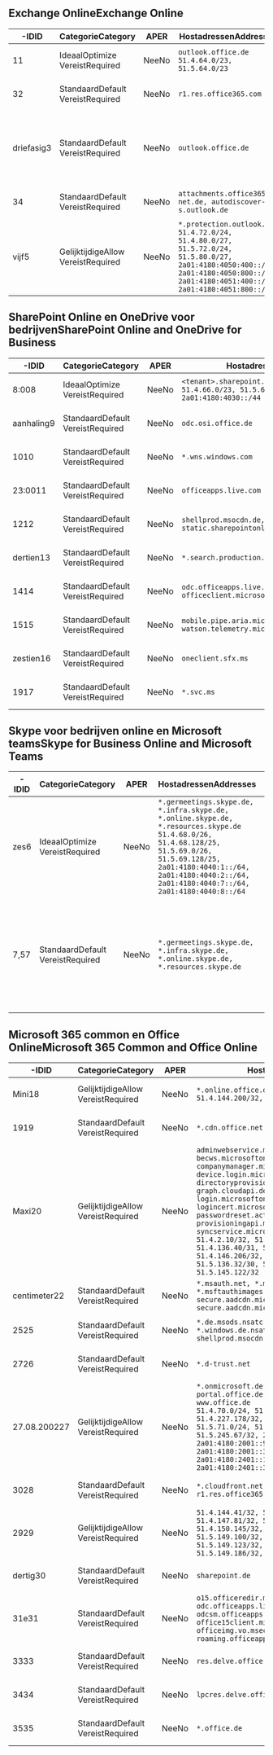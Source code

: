 <!--THIS FILE IS AUTOMATICALLY GENERATED. MANUAL CHANGES WILL BE OVERWRITTEN.-->
<!--Please contact the Office 365 Endpoints team with any questions.-->
<!--Germany endpoints version 2020070800-->
<!--File generated 2020-08-08 08:00:13.1248-->

## <a name="exchange-online"></a><span data-ttu-id="0f178-101">Exchange Online</span><span class="sxs-lookup"><span data-stu-id="0f178-101">Exchange Online</span></span>

<span data-ttu-id="0f178-102">-ID</span><span class="sxs-lookup"><span data-stu-id="0f178-102">ID</span></span> | <span data-ttu-id="0f178-103">Categorie</span><span class="sxs-lookup"><span data-stu-id="0f178-103">Category</span></span> | <span data-ttu-id="0f178-104">AP</span><span class="sxs-lookup"><span data-stu-id="0f178-104">ER</span></span> | <span data-ttu-id="0f178-105">Hostadressen</span><span class="sxs-lookup"><span data-stu-id="0f178-105">Addresses</span></span> | <span data-ttu-id="0f178-106">Haven</span><span class="sxs-lookup"><span data-stu-id="0f178-106">Ports</span></span>
-- | -------------------- | -- | ----------------------------------------------------------------------------------------------------------------------------------------------------------------------------------------- | -------------------------------
<span data-ttu-id="0f178-107">1</span><span class="sxs-lookup"><span data-stu-id="0f178-107">1</span></span> | <span data-ttu-id="0f178-108">Ideaal</span><span class="sxs-lookup"><span data-stu-id="0f178-108">Optimize</span></span><BR><span data-ttu-id="0f178-109">Vereist</span><span class="sxs-lookup"><span data-stu-id="0f178-109">Required</span></span> | <span data-ttu-id="0f178-110">Nee</span><span class="sxs-lookup"><span data-stu-id="0f178-110">No</span></span> | `outlook.office.de`<BR>`51.4.64.0/23, 51.5.64.0/23` | <span data-ttu-id="0f178-111">**TCP:** 443, 80</span><span class="sxs-lookup"><span data-stu-id="0f178-111">**TCP:** 443, 80</span></span>
<span data-ttu-id="0f178-112">3</span><span class="sxs-lookup"><span data-stu-id="0f178-112">2</span></span> | <span data-ttu-id="0f178-113">Standaard</span><span class="sxs-lookup"><span data-stu-id="0f178-113">Default</span></span><BR><span data-ttu-id="0f178-114">Vereist</span><span class="sxs-lookup"><span data-stu-id="0f178-114">Required</span></span> | <span data-ttu-id="0f178-115">Nee</span><span class="sxs-lookup"><span data-stu-id="0f178-115">No</span></span> | `r1.res.office365.com` | <span data-ttu-id="0f178-116">**TCP:** 443, 80</span><span class="sxs-lookup"><span data-stu-id="0f178-116">**TCP:** 443, 80</span></span>
<span data-ttu-id="0f178-117">driefasig</span><span class="sxs-lookup"><span data-stu-id="0f178-117">3</span></span> | <span data-ttu-id="0f178-118">Standaard</span><span class="sxs-lookup"><span data-stu-id="0f178-118">Default</span></span><BR><span data-ttu-id="0f178-119">Vereist</span><span class="sxs-lookup"><span data-stu-id="0f178-119">Required</span></span> | <span data-ttu-id="0f178-120">Nee</span><span class="sxs-lookup"><span data-stu-id="0f178-120">No</span></span> | `outlook.office.de` | <span data-ttu-id="0f178-121">**TCP:** 143, 25, 587, 993, 995</span><span class="sxs-lookup"><span data-stu-id="0f178-121">**TCP:** 143, 25, 587, 993, 995</span></span>
<span data-ttu-id="0f178-122">3</span><span class="sxs-lookup"><span data-stu-id="0f178-122">4</span></span> | <span data-ttu-id="0f178-123">Standaard</span><span class="sxs-lookup"><span data-stu-id="0f178-123">Default</span></span><BR><span data-ttu-id="0f178-124">Vereist</span><span class="sxs-lookup"><span data-stu-id="0f178-124">Required</span></span> | <span data-ttu-id="0f178-125">Nee</span><span class="sxs-lookup"><span data-stu-id="0f178-125">No</span></span> | `attachments.office365-net.de, autodiscover-s.outlook.de` | <span data-ttu-id="0f178-126">**TCP:** 443, 80</span><span class="sxs-lookup"><span data-stu-id="0f178-126">**TCP:** 443, 80</span></span>
<span data-ttu-id="0f178-127">vijf</span><span class="sxs-lookup"><span data-stu-id="0f178-127">5</span></span> | <span data-ttu-id="0f178-128">Gelijktijdige</span><span class="sxs-lookup"><span data-stu-id="0f178-128">Allow</span></span><BR><span data-ttu-id="0f178-129">Vereist</span><span class="sxs-lookup"><span data-stu-id="0f178-129">Required</span></span> | <span data-ttu-id="0f178-130">Nee</span><span class="sxs-lookup"><span data-stu-id="0f178-130">No</span></span> | `*.protection.outlook.de`<BR>`51.4.72.0/24, 51.4.80.0/27, 51.5.72.0/24, 51.5.80.0/27, 2a01:4180:4050:400::/64, 2a01:4180:4050:800::/64, 2a01:4180:4051:400::/64, 2a01:4180:4051:800::/64` | <span data-ttu-id="0f178-131">**TCP:** 25 mei 443</span><span class="sxs-lookup"><span data-stu-id="0f178-131">**TCP:** 25, 443</span></span>

## <a name="sharepoint-online-and-onedrive-for-business"></a><span data-ttu-id="0f178-132">SharePoint Online en OneDrive voor bedrijven</span><span class="sxs-lookup"><span data-stu-id="0f178-132">SharePoint Online and OneDrive for Business</span></span>

<span data-ttu-id="0f178-133">-ID</span><span class="sxs-lookup"><span data-stu-id="0f178-133">ID</span></span> | <span data-ttu-id="0f178-134">Categorie</span><span class="sxs-lookup"><span data-stu-id="0f178-134">Category</span></span> | <span data-ttu-id="0f178-135">AP</span><span class="sxs-lookup"><span data-stu-id="0f178-135">ER</span></span> | <span data-ttu-id="0f178-136">Hostadressen</span><span class="sxs-lookup"><span data-stu-id="0f178-136">Addresses</span></span> | <span data-ttu-id="0f178-137">Haven</span><span class="sxs-lookup"><span data-stu-id="0f178-137">Ports</span></span>
-- | -------------------- | -- | ------------------------------------------------------------------------------ | ----------------
<span data-ttu-id="0f178-138">8:00</span><span class="sxs-lookup"><span data-stu-id="0f178-138">8</span></span> | <span data-ttu-id="0f178-139">Ideaal</span><span class="sxs-lookup"><span data-stu-id="0f178-139">Optimize</span></span><BR><span data-ttu-id="0f178-140">Vereist</span><span class="sxs-lookup"><span data-stu-id="0f178-140">Required</span></span> | <span data-ttu-id="0f178-141">Nee</span><span class="sxs-lookup"><span data-stu-id="0f178-141">No</span></span> | `<tenant>.sharepoint.de`<BR>`51.4.66.0/23, 51.5.66.0/23, 2a01:4180:4030::/44` | <span data-ttu-id="0f178-142">**TCP:** 443, 80</span><span class="sxs-lookup"><span data-stu-id="0f178-142">**TCP:** 443, 80</span></span>
<span data-ttu-id="0f178-143">aanhaling</span><span class="sxs-lookup"><span data-stu-id="0f178-143">9</span></span> | <span data-ttu-id="0f178-144">Standaard</span><span class="sxs-lookup"><span data-stu-id="0f178-144">Default</span></span><BR><span data-ttu-id="0f178-145">Vereist</span><span class="sxs-lookup"><span data-stu-id="0f178-145">Required</span></span> | <span data-ttu-id="0f178-146">Nee</span><span class="sxs-lookup"><span data-stu-id="0f178-146">No</span></span> | `odc.osi.office.de` | <span data-ttu-id="0f178-147">**TCP:** 443, 80</span><span class="sxs-lookup"><span data-stu-id="0f178-147">**TCP:** 443, 80</span></span>
<span data-ttu-id="0f178-148">10</span><span class="sxs-lookup"><span data-stu-id="0f178-148">10</span></span> | <span data-ttu-id="0f178-149">Standaard</span><span class="sxs-lookup"><span data-stu-id="0f178-149">Default</span></span><BR><span data-ttu-id="0f178-150">Vereist</span><span class="sxs-lookup"><span data-stu-id="0f178-150">Required</span></span> | <span data-ttu-id="0f178-151">Nee</span><span class="sxs-lookup"><span data-stu-id="0f178-151">No</span></span> | `*.wns.windows.com` | <span data-ttu-id="0f178-152">**TCP:** 443, 80</span><span class="sxs-lookup"><span data-stu-id="0f178-152">**TCP:** 443, 80</span></span>
<span data-ttu-id="0f178-153">23:00</span><span class="sxs-lookup"><span data-stu-id="0f178-153">11</span></span> | <span data-ttu-id="0f178-154">Standaard</span><span class="sxs-lookup"><span data-stu-id="0f178-154">Default</span></span><BR><span data-ttu-id="0f178-155">Vereist</span><span class="sxs-lookup"><span data-stu-id="0f178-155">Required</span></span> | <span data-ttu-id="0f178-156">Nee</span><span class="sxs-lookup"><span data-stu-id="0f178-156">No</span></span> | `officeapps.live.com` | <span data-ttu-id="0f178-157">**TCP:** 443, 80</span><span class="sxs-lookup"><span data-stu-id="0f178-157">**TCP:** 443, 80</span></span>
<span data-ttu-id="0f178-158">12</span><span class="sxs-lookup"><span data-stu-id="0f178-158">12</span></span> | <span data-ttu-id="0f178-159">Standaard</span><span class="sxs-lookup"><span data-stu-id="0f178-159">Default</span></span><BR><span data-ttu-id="0f178-160">Vereist</span><span class="sxs-lookup"><span data-stu-id="0f178-160">Required</span></span> | <span data-ttu-id="0f178-161">Nee</span><span class="sxs-lookup"><span data-stu-id="0f178-161">No</span></span> | `shellprod.msocdn.de, spoprod-a.akamaihd.net, static.sharepointonline.com` | <span data-ttu-id="0f178-162">**TCP:** 443, 80</span><span class="sxs-lookup"><span data-stu-id="0f178-162">**TCP:** 443, 80</span></span>
<span data-ttu-id="0f178-163">dertien</span><span class="sxs-lookup"><span data-stu-id="0f178-163">13</span></span> | <span data-ttu-id="0f178-164">Standaard</span><span class="sxs-lookup"><span data-stu-id="0f178-164">Default</span></span><BR><span data-ttu-id="0f178-165">Vereist</span><span class="sxs-lookup"><span data-stu-id="0f178-165">Required</span></span> | <span data-ttu-id="0f178-166">Nee</span><span class="sxs-lookup"><span data-stu-id="0f178-166">No</span></span> | `*.search.production.de.azuretrafficmanager.de` | <span data-ttu-id="0f178-167">**TCP:** 443</span><span class="sxs-lookup"><span data-stu-id="0f178-167">**TCP:** 443</span></span>
<span data-ttu-id="0f178-168">14</span><span class="sxs-lookup"><span data-stu-id="0f178-168">14</span></span> | <span data-ttu-id="0f178-169">Standaard</span><span class="sxs-lookup"><span data-stu-id="0f178-169">Default</span></span><BR><span data-ttu-id="0f178-170">Vereist</span><span class="sxs-lookup"><span data-stu-id="0f178-170">Required</span></span> | <span data-ttu-id="0f178-171">Nee</span><span class="sxs-lookup"><span data-stu-id="0f178-171">No</span></span> | `odc.officeapps.live.com, officeclient.microsoft.com` | <span data-ttu-id="0f178-172">**TCP:** 443, 80</span><span class="sxs-lookup"><span data-stu-id="0f178-172">**TCP:** 443, 80</span></span>
<span data-ttu-id="0f178-173">15</span><span class="sxs-lookup"><span data-stu-id="0f178-173">15</span></span> | <span data-ttu-id="0f178-174">Standaard</span><span class="sxs-lookup"><span data-stu-id="0f178-174">Default</span></span><BR><span data-ttu-id="0f178-175">Vereist</span><span class="sxs-lookup"><span data-stu-id="0f178-175">Required</span></span> | <span data-ttu-id="0f178-176">Nee</span><span class="sxs-lookup"><span data-stu-id="0f178-176">No</span></span> | `mobile.pipe.aria.microsoft.com, ssw.live.com, watson.telemetry.microsoft.com` | <span data-ttu-id="0f178-177">**TCP:** 443, 80</span><span class="sxs-lookup"><span data-stu-id="0f178-177">**TCP:** 443, 80</span></span>
<span data-ttu-id="0f178-178">zestien</span><span class="sxs-lookup"><span data-stu-id="0f178-178">16</span></span> | <span data-ttu-id="0f178-179">Standaard</span><span class="sxs-lookup"><span data-stu-id="0f178-179">Default</span></span><BR><span data-ttu-id="0f178-180">Vereist</span><span class="sxs-lookup"><span data-stu-id="0f178-180">Required</span></span> | <span data-ttu-id="0f178-181">Nee</span><span class="sxs-lookup"><span data-stu-id="0f178-181">No</span></span> | `oneclient.sfx.ms` | <span data-ttu-id="0f178-182">**TCP:** 443, 80</span><span class="sxs-lookup"><span data-stu-id="0f178-182">**TCP:** 443, 80</span></span>
<span data-ttu-id="0f178-183">19</span><span class="sxs-lookup"><span data-stu-id="0f178-183">17</span></span> | <span data-ttu-id="0f178-184">Standaard</span><span class="sxs-lookup"><span data-stu-id="0f178-184">Default</span></span><BR><span data-ttu-id="0f178-185">Vereist</span><span class="sxs-lookup"><span data-stu-id="0f178-185">Required</span></span> | <span data-ttu-id="0f178-186">Nee</span><span class="sxs-lookup"><span data-stu-id="0f178-186">No</span></span> | `*.svc.ms` | <span data-ttu-id="0f178-187">**TCP:** 443, 80</span><span class="sxs-lookup"><span data-stu-id="0f178-187">**TCP:** 443, 80</span></span>

## <a name="skype-for-business-online-and-microsoft-teams"></a><span data-ttu-id="0f178-188">Skype voor bedrijven online en Microsoft teams</span><span class="sxs-lookup"><span data-stu-id="0f178-188">Skype for Business Online and Microsoft Teams</span></span>

<span data-ttu-id="0f178-189">-ID</span><span class="sxs-lookup"><span data-stu-id="0f178-189">ID</span></span> | <span data-ttu-id="0f178-190">Categorie</span><span class="sxs-lookup"><span data-stu-id="0f178-190">Category</span></span> | <span data-ttu-id="0f178-191">AP</span><span class="sxs-lookup"><span data-stu-id="0f178-191">ER</span></span> | <span data-ttu-id="0f178-192">Hostadressen</span><span class="sxs-lookup"><span data-stu-id="0f178-192">Addresses</span></span> | <span data-ttu-id="0f178-193">Haven</span><span class="sxs-lookup"><span data-stu-id="0f178-193">Ports</span></span>
-- | -------------------- | -- | ----------------------------------------------------------------------------------------------------------------------------------------------------------------------------------------------------------------------------------------------- | --------------------------------------------------
<span data-ttu-id="0f178-194">zes</span><span class="sxs-lookup"><span data-stu-id="0f178-194">6</span></span> | <span data-ttu-id="0f178-195">Ideaal</span><span class="sxs-lookup"><span data-stu-id="0f178-195">Optimize</span></span><BR><span data-ttu-id="0f178-196">Vereist</span><span class="sxs-lookup"><span data-stu-id="0f178-196">Required</span></span> | <span data-ttu-id="0f178-197">Nee</span><span class="sxs-lookup"><span data-stu-id="0f178-197">No</span></span> | `*.germeetings.skype.de, *.infra.skype.de, *.online.skype.de, *.resources.skype.de`<BR>`51.4.68.0/26, 51.4.68.128/25, 51.5.69.0/26, 51.5.69.128/25, 2a01:4180:4040:1::/64, 2a01:4180:4040:2::/64, 2a01:4180:4040:7::/64, 2a01:4180:4040:8::/64` | <span data-ttu-id="0f178-198">**TCP:** 443, 80</span><span class="sxs-lookup"><span data-stu-id="0f178-198">**TCP:** 443, 80</span></span><BR><span data-ttu-id="0f178-199">**UDP:** 3478</span><span class="sxs-lookup"><span data-stu-id="0f178-199">**UDP:** 3478</span></span>
<span data-ttu-id="0f178-200">7,5</span><span class="sxs-lookup"><span data-stu-id="0f178-200">7</span></span> | <span data-ttu-id="0f178-201">Standaard</span><span class="sxs-lookup"><span data-stu-id="0f178-201">Default</span></span><BR><span data-ttu-id="0f178-202">Vereist</span><span class="sxs-lookup"><span data-stu-id="0f178-202">Required</span></span> | <span data-ttu-id="0f178-203">Nee</span><span class="sxs-lookup"><span data-stu-id="0f178-203">No</span></span> | `*.germeetings.skype.de, *.infra.skype.de, *.online.skype.de, *.resources.skype.de` | <span data-ttu-id="0f178-204">**TCP:** 5061, 50000-59999</span><span class="sxs-lookup"><span data-stu-id="0f178-204">**TCP:** 5061, 50000-59999</span></span><BR><span data-ttu-id="0f178-205">**UDP:** 50000-59999</span><span class="sxs-lookup"><span data-stu-id="0f178-205">**UDP:** 50000-59999</span></span>

## <a name="microsoft-365-common-and-office-online"></a><span data-ttu-id="0f178-206">Microsoft 365 common en Office Online</span><span class="sxs-lookup"><span data-stu-id="0f178-206">Microsoft 365 Common and Office Online</span></span>

<span data-ttu-id="0f178-207">-ID</span><span class="sxs-lookup"><span data-stu-id="0f178-207">ID</span></span> | <span data-ttu-id="0f178-208">Categorie</span><span class="sxs-lookup"><span data-stu-id="0f178-208">Category</span></span> | <span data-ttu-id="0f178-209">AP</span><span class="sxs-lookup"><span data-stu-id="0f178-209">ER</span></span> | <span data-ttu-id="0f178-210">Hostadressen</span><span class="sxs-lookup"><span data-stu-id="0f178-210">Addresses</span></span> | <span data-ttu-id="0f178-211">Haven</span><span class="sxs-lookup"><span data-stu-id="0f178-211">Ports</span></span>
-- | ------------------- | -- | -------------------------------------------------------------------------------------------------------------------------------------------------------------------------------------------------------------------------------------------------------------------------------------------------------------------------------------------------------------------------------------------------------------------------------------------------------------------------------------------------------------------------------------------------------------------------------------------------------------------------- | ----------------
<span data-ttu-id="0f178-212">Mini</span><span class="sxs-lookup"><span data-stu-id="0f178-212">18</span></span> | <span data-ttu-id="0f178-213">Gelijktijdige</span><span class="sxs-lookup"><span data-stu-id="0f178-213">Allow</span></span><BR><span data-ttu-id="0f178-214">Vereist</span><span class="sxs-lookup"><span data-stu-id="0f178-214">Required</span></span> | <span data-ttu-id="0f178-215">Nee</span><span class="sxs-lookup"><span data-stu-id="0f178-215">No</span></span> | `*.online.office.de`<BR>`51.4.144.200/32, 51.5.149.3/32, 51.18.16.0/23` | <span data-ttu-id="0f178-216">**TCP:** 443</span><span class="sxs-lookup"><span data-stu-id="0f178-216">**TCP:** 443</span></span>
<span data-ttu-id="0f178-217">19</span><span class="sxs-lookup"><span data-stu-id="0f178-217">19</span></span> | <span data-ttu-id="0f178-218">Standaard</span><span class="sxs-lookup"><span data-stu-id="0f178-218">Default</span></span><BR><span data-ttu-id="0f178-219">Vereist</span><span class="sxs-lookup"><span data-stu-id="0f178-219">Required</span></span> | <span data-ttu-id="0f178-220">Nee</span><span class="sxs-lookup"><span data-stu-id="0f178-220">No</span></span> | `*.cdn.office.net` | <span data-ttu-id="0f178-221">**TCP:** 443</span><span class="sxs-lookup"><span data-stu-id="0f178-221">**TCP:** 443</span></span>
<span data-ttu-id="0f178-222">Maxi</span><span class="sxs-lookup"><span data-stu-id="0f178-222">20</span></span> | <span data-ttu-id="0f178-223">Gelijktijdige</span><span class="sxs-lookup"><span data-stu-id="0f178-223">Allow</span></span><BR><span data-ttu-id="0f178-224">Vereist</span><span class="sxs-lookup"><span data-stu-id="0f178-224">Required</span></span> | <span data-ttu-id="0f178-225">Nee</span><span class="sxs-lookup"><span data-stu-id="0f178-225">No</span></span> | `adminwebservice.microsoftonline.de, becws.microsoftonline.de, companymanager.microsoftonline.de, device.login.microsoftonline.de, directoryprovisioning.cloudapi.de, graph.cloudapi.de, graph.microsoft.de, login.microsoftonline.de, logincert.microsoftonline.de, pas.cloudapi.de, passwordreset.activedirectory.microsoftazure.de, provisioningapi.microsoftonline.de, syncservice.microsoftonline.de`<BR>`51.4.2.10/32, 51.4.71.61/32, 51.4.136.38/31, 51.4.136.40/31, 51.4.136.42/32, 51.4.146.38/32, 51.4.146.206/32, 51.5.16.7/32, 51.5.71.22/32, 51.5.136.32/30, 51.5.136.36/32, 51.5.145.29/32, 51.5.145.122/32` | <span data-ttu-id="0f178-226">**TCP:** 443, 80</span><span class="sxs-lookup"><span data-stu-id="0f178-226">**TCP:** 443, 80</span></span>
<span data-ttu-id="0f178-227">centimeter</span><span class="sxs-lookup"><span data-stu-id="0f178-227">22</span></span> | <span data-ttu-id="0f178-228">Standaard</span><span class="sxs-lookup"><span data-stu-id="0f178-228">Default</span></span><BR><span data-ttu-id="0f178-229">Vereist</span><span class="sxs-lookup"><span data-stu-id="0f178-229">Required</span></span> | <span data-ttu-id="0f178-230">Nee</span><span class="sxs-lookup"><span data-stu-id="0f178-230">No</span></span> | `*.msauth.net, *.msauthimages.de, *.msftauth.net, *.msftauthimages.de, secure.aadcdn.microsoftonline-p.com, secure.aadcdn.microsoftonline-p.de` | <span data-ttu-id="0f178-231">**TCP:** 443, 80</span><span class="sxs-lookup"><span data-stu-id="0f178-231">**TCP:** 443, 80</span></span>
<span data-ttu-id="0f178-232">25</span><span class="sxs-lookup"><span data-stu-id="0f178-232">25</span></span> | <span data-ttu-id="0f178-233">Standaard</span><span class="sxs-lookup"><span data-stu-id="0f178-233">Default</span></span><BR><span data-ttu-id="0f178-234">Vereist</span><span class="sxs-lookup"><span data-stu-id="0f178-234">Required</span></span> | <span data-ttu-id="0f178-235">Nee</span><span class="sxs-lookup"><span data-stu-id="0f178-235">No</span></span> | `*.de.msods.nsatc.net, *.office.de.akadns.net, *.windows.de.nsatc.net, officehome.msocdn.de, shellprod.msocdn.com` | <span data-ttu-id="0f178-236">**TCP:** 443, 80</span><span class="sxs-lookup"><span data-stu-id="0f178-236">**TCP:** 443, 80</span></span>
<span data-ttu-id="0f178-237">27</span><span class="sxs-lookup"><span data-stu-id="0f178-237">26</span></span> | <span data-ttu-id="0f178-238">Standaard</span><span class="sxs-lookup"><span data-stu-id="0f178-238">Default</span></span><BR><span data-ttu-id="0f178-239">Vereist</span><span class="sxs-lookup"><span data-stu-id="0f178-239">Required</span></span> | <span data-ttu-id="0f178-240">Nee</span><span class="sxs-lookup"><span data-stu-id="0f178-240">No</span></span> | `*.d-trust.net` | <span data-ttu-id="0f178-241">**TCP:** 443, 80</span><span class="sxs-lookup"><span data-stu-id="0f178-241">**TCP:** 443, 80</span></span>
<span data-ttu-id="0f178-242">27.08.2002</span><span class="sxs-lookup"><span data-stu-id="0f178-242">27</span></span> | <span data-ttu-id="0f178-243">Gelijktijdige</span><span class="sxs-lookup"><span data-stu-id="0f178-243">Allow</span></span><BR><span data-ttu-id="0f178-244">Vereist</span><span class="sxs-lookup"><span data-stu-id="0f178-244">Required</span></span> | <span data-ttu-id="0f178-245">Nee</span><span class="sxs-lookup"><span data-stu-id="0f178-245">No</span></span> | `*.onmicrosoft.de, *.osi.office.de, office.de, portal.office.de, webshell.suite.office.de, www.office.de`<BR>`51.4.70.0/24, 51.4.71.0/24, 51.4.226.115/32, 51.4.227.178/32, 51.4.230.178/32, 51.5.70.0/24, 51.5.71.0/24, 51.5.147.48/32, 51.5.242.163/32, 51.5.245.67/32, 2a01:4180:2001::2/128, 2a01:4180:2001::92/128, 2a01:4180:2001::234/128, 2a01:4180:2001::3b8/128, 2a01:4180:2401::5/128, 2a01:4180:2401::11f/128, 2a01:4180:2401::33b/128, 2a01:4180:2401::55b/128` | <span data-ttu-id="0f178-246">**TCP:** 443, 80</span><span class="sxs-lookup"><span data-stu-id="0f178-246">**TCP:** 443, 80</span></span>
<span data-ttu-id="0f178-247">30</span><span class="sxs-lookup"><span data-stu-id="0f178-247">28</span></span> | <span data-ttu-id="0f178-248">Standaard</span><span class="sxs-lookup"><span data-stu-id="0f178-248">Default</span></span><BR><span data-ttu-id="0f178-249">Vereist</span><span class="sxs-lookup"><span data-stu-id="0f178-249">Required</span></span> | <span data-ttu-id="0f178-250">Nee</span><span class="sxs-lookup"><span data-stu-id="0f178-250">No</span></span> | `*.cloudfront.net, prod.msocdn.de, r1.res.office365.com, shellprod.msocdn.de` | <span data-ttu-id="0f178-251">**TCP:** 443, 80</span><span class="sxs-lookup"><span data-stu-id="0f178-251">**TCP:** 443, 80</span></span>
<span data-ttu-id="0f178-252">29</span><span class="sxs-lookup"><span data-stu-id="0f178-252">29</span></span> | <span data-ttu-id="0f178-253">Gelijktijdige</span><span class="sxs-lookup"><span data-stu-id="0f178-253">Allow</span></span><BR><span data-ttu-id="0f178-254">Vereist</span><span class="sxs-lookup"><span data-stu-id="0f178-254">Required</span></span> | <span data-ttu-id="0f178-255">Nee</span><span class="sxs-lookup"><span data-stu-id="0f178-255">No</span></span> | `51.4.144.41/32, 51.4.144.174/32, 51.4.145.38/32, 51.4.147.81/32, 51.4.147.233/32, 51.4.148.12/32, 51.4.150.145/32, 51.5.147.242/32, 51.5.149.100/32, 51.5.149.119/32, 51.5.149.123/32, 51.5.149.180/32, 51.5.149.186/32, 51.18.0.0/21` | <span data-ttu-id="0f178-256">**TCP:** 443, 80</span><span class="sxs-lookup"><span data-stu-id="0f178-256">**TCP:** 443, 80</span></span>
<span data-ttu-id="0f178-257">dertig</span><span class="sxs-lookup"><span data-stu-id="0f178-257">30</span></span> | <span data-ttu-id="0f178-258">Standaard</span><span class="sxs-lookup"><span data-stu-id="0f178-258">Default</span></span><BR><span data-ttu-id="0f178-259">Vereist</span><span class="sxs-lookup"><span data-stu-id="0f178-259">Required</span></span> | <span data-ttu-id="0f178-260">Nee</span><span class="sxs-lookup"><span data-stu-id="0f178-260">No</span></span> | `sharepoint.de` | <span data-ttu-id="0f178-261">**TCP:** 443, 80</span><span class="sxs-lookup"><span data-stu-id="0f178-261">**TCP:** 443, 80</span></span>
<span data-ttu-id="0f178-262">31e</span><span class="sxs-lookup"><span data-stu-id="0f178-262">31</span></span> | <span data-ttu-id="0f178-263">Standaard</span><span class="sxs-lookup"><span data-stu-id="0f178-263">Default</span></span><BR><span data-ttu-id="0f178-264">Vereist</span><span class="sxs-lookup"><span data-stu-id="0f178-264">Required</span></span> | <span data-ttu-id="0f178-265">Nee</span><span class="sxs-lookup"><span data-stu-id="0f178-265">No</span></span> | `o15.officeredir.microsoft.com, odc.officeapps.live.com, odcsm.officeapps.live.com, office.microsoft.com, office15client.microsoft.com, officeimg.vo.msecnd.net, roaming.officeapps.live.com` | <span data-ttu-id="0f178-266">**TCP:** 443, 80</span><span class="sxs-lookup"><span data-stu-id="0f178-266">**TCP:** 443, 80</span></span>
<span data-ttu-id="0f178-267">33</span><span class="sxs-lookup"><span data-stu-id="0f178-267">33</span></span> | <span data-ttu-id="0f178-268">Standaard</span><span class="sxs-lookup"><span data-stu-id="0f178-268">Default</span></span><BR><span data-ttu-id="0f178-269">Vereist</span><span class="sxs-lookup"><span data-stu-id="0f178-269">Required</span></span> | <span data-ttu-id="0f178-270">Nee</span><span class="sxs-lookup"><span data-stu-id="0f178-270">No</span></span> | `res.delve.office.com` | <span data-ttu-id="0f178-271">**TCP:** 443</span><span class="sxs-lookup"><span data-stu-id="0f178-271">**TCP:** 443</span></span>
<span data-ttu-id="0f178-272">34</span><span class="sxs-lookup"><span data-stu-id="0f178-272">34</span></span> | <span data-ttu-id="0f178-273">Standaard</span><span class="sxs-lookup"><span data-stu-id="0f178-273">Default</span></span><BR><span data-ttu-id="0f178-274">Vereist</span><span class="sxs-lookup"><span data-stu-id="0f178-274">Required</span></span> | <span data-ttu-id="0f178-275">Nee</span><span class="sxs-lookup"><span data-stu-id="0f178-275">No</span></span> | `lpcres.delve.office.com` | <span data-ttu-id="0f178-276">**TCP:** 443</span><span class="sxs-lookup"><span data-stu-id="0f178-276">**TCP:** 443</span></span>
<span data-ttu-id="0f178-277">35</span><span class="sxs-lookup"><span data-stu-id="0f178-277">35</span></span> | <span data-ttu-id="0f178-278">Standaard</span><span class="sxs-lookup"><span data-stu-id="0f178-278">Default</span></span><BR><span data-ttu-id="0f178-279">Vereist</span><span class="sxs-lookup"><span data-stu-id="0f178-279">Required</span></span> | <span data-ttu-id="0f178-280">Nee</span><span class="sxs-lookup"><span data-stu-id="0f178-280">No</span></span> | `*.office.de` | <span data-ttu-id="0f178-281">**TCP:** 443, 80</span><span class="sxs-lookup"><span data-stu-id="0f178-281">**TCP:** 443, 80</span></span>
